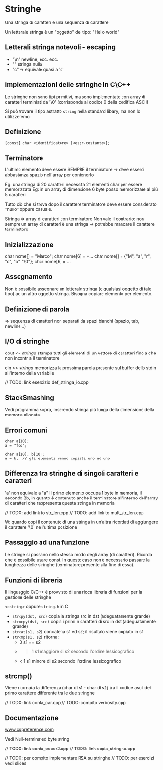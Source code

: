 # Stringhe
Una stringa di caratteri è una sequenza di carattere

Un letterale stringa è un "oggetto" del tipo: "Hello world"

## Letterali stringa notevoli - escaping
 - "\n" newline, ecc. ecc.
 - "" stringa nulla
 - "c" -> equivale quasi a 'c'

## Implementazioni delle stringhe in C\C++
Le stringhe non sono tipi primitivi, ma sono implementate con array di caratteri terminiati da '\0' (corrisponde al codice 0 della codifica ASCII)

Si può trovare il tipo astratto `string` nella standard libary, ma non lo utilizzeremo

## Definizione
`[const] char <identificatore> [<espr-costante>];`

## Terminatore

L'ultimo elemento deve essere SEMPRE il terminatore -> deve esserci abbastanza spazio nell'array per contenerlo

Eg: una stringa di 20 caratteri necessita 21 elementi char per essere memorizzata
Eg: in un array di dimensione 6 byte posso memorizzare al più 5 caratteri

Tutto ciò che si trova dopo il carattere terminatore deve essere considerato "nullo" oppure casuale.

Stringa => array di caratteri con terminatore
Non vale il contrario: non sempre un array di caratteri è una stringa -> potrebbe mancare il carattere terminatore

## Inizializzazione
char nome[] = "Marco";
char nome[6] = +...
char nome[] = {"M", "a", "r", "c", "o", "\0"};
char nome[6] = ...

## Assegnamento
Non è possibile assegnare un letterale stringa (o qualsiasi oggetto di tale tipo) ad un altro oggetto stringa. Bisogna copiare elemento per elemento.

## Definizione di parola
=> sequenza di caratteri non separati da spazi bianchi (spazio, tab, newline...)

## I/O di stringhe
cout << _stringa_ stampa tutti gli elementi di un vettore di caratteri fino a che non incontr a il terminatore

cin >> _stringa_ memorizza la prossima parola presente sul buffer dello stdin all'interno della variabile

// TODO: link esercizio def_stringa_io.cpp

## StackSmashing
Vedi programma sopra, inserendo stringa più lunga della dimensione della memoria allocata

## Errori comuni
```
char a[10];
a = "foo";
```

```
char a[10], b[10];
a = b;  // gli elementi vanno copiati uno ad uno
```

## Differenza tra stringhe di singoli caratteri e caratteri
'a' non equivale a "a"
Il primo elemento occupa 1 byte in memoria, il secondo 2b, in quanto è contenuto anche il terminatore all'interno dell'array di caratteri che rappresenta questa stringa in memoria

// TODO: add link to str_len.cpp
// TODO: add link to mult_str_len.cpp

W: quando copi il contenuto di una stringa in un'altra ricordati di aggiungere il carattere '\0' nell'ultima posizione

## Passaggio ad una funzione
Le stringe si passano nello stesso modo degli array (di caratteri). Ricorda che è possibile usare const. In questo caso non è necessario passare la lunghezza delle stringhe (terminatore presente alla fine di essa).

## Funzioni di libreria
Il linguaggio C/C++ è provvisto di una ricca libreria di funzioni per la gestione delle stringhe

`<cstring>` oppure `string.h` in C

- `strcpy(dst, src)` copia la stringa src in dst (adeguatamente grande)
- `strncpy(dst, src)` copia i primi n caratteri di src in dst (adeguatamente grande)
- `strcat(s1, s2)` concatena s1 ed s2; il risultato viene copiato in s1
- `strcmp(s1, s2)` ritorna:
	-	0			s1 == s2
	- > 1		s1 maggiore di s2 secondo l'ordine lessicografico
	- < 1		s1 minore di s2 secondo l'ordine lessicografico 

## strcmp()
Viene ritornata la differenza (char di s1 - char di s2) tra il codice ascii del primo carattere differente tra le due stringhe

// TODO: link conta_car.cpp
// TODO: compito verbosity.cpp

## Documentazione
www.cppreference.com

Vedi Null-terminated byte string

// TODO: link conta_occor2.cpp
// TODO: link copia_stringhe.cpp

// TODO: per compito implementare RSA su stringhe
// TODO: per esercizi vedi slides
